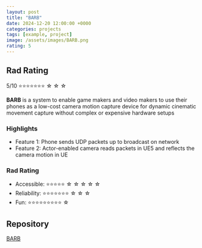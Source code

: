 ```yaml
---
layout: post
title: "BARB"
date: 2024-12-20 12:00:00 +0000
categories: projects
tags: [example, project]
image: /assets/images/BARB.png
rating: 5
---
```


## Rad Rating
5/10 ⭐⭐⭐⭐⭐⭐⭐ ☆ ☆ ☆ 

**BARB** is a system to enable game makers and video makers to use their phones as a low-cost camera motion capture device for dynamic cinematic movement capture without complex or expensive hardware setups

### Highlights
- Feature 1: Phone sends UDP packets up to broadcast on network
- Feature 2: Actor-enabled camera reads packets in UE5 and reflects the camera motion in UE

### Rad Rating

* Accessible:   ⭐⭐⭐⭐⭐ ☆ ☆ ☆ ☆ ☆ 
* Reliability:  ⭐⭐⭐⭐⭐⭐⭐ ☆ ☆ ☆ 
* Fun:          ⭐⭐⭐⭐⭐⭐⭐⭐⭐ ☆  


## Repository
[BARB](https://github.com/radlab570/BARB)
